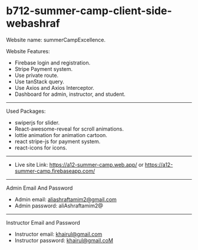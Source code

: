 # b712-summer-camp-client-side-webashraf
Website name: summerCampExcellence.

Website Features:
* Firebase login and registration.
* Stripe Payment system.
* Use private route.
* Use tanStack query.
* Use Axios and Axios Interceptor.
* Dashboard for admin, instructor, and student.
***

Used Packages:
* swiperjs for slider.
* React-awesome-reveal for scroll animations.
* lottie animation for animation cartoon.
* react stripe-js for payment system.
* react-icons for icons.
***

- Live site Link: https://a12-summer-camp.web.app/ or https://a12-summer-camp.firebaseapp.com/

***
Admin Email And Password
* Admin email: aliashraftamim2@gmail.com
* Admin password: aliAshraftamim2@

***
Instructor Email and Password
* Instructor email: khairul@gmail.com
* Instructor password: khairul@gmail.coM
